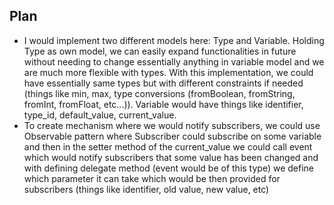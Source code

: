 ## Plan
- I would implement two different models here: Type and Variable. Holding Type as own model, we can easily expand functionalities in future without needing to change essentially anything in variable model and we are much more flexible with types. With this implementation, we could have essentially same types but with different constraints if needed (things like min, max, type conversions (fromBoolean, fromString, fromInt, fromFloat, etc...)). Variable would have things like identifier, type_id, default_value, current_value.
- To create mechanism where we would notify subscribers, we could use Observable pattern where Subscriber could subscribe on some variable and then in the setter method of the current_value we could call event which would notify subscribers that some value has been changed and with defining delegate method (event would be of this type) we define which parameter it can take which would be then provided for subscribers (things like identifier, old value, new value, etc) 
